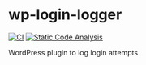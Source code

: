 # wp-login-logger

[![CI](https://github.com/sjinks/wp-login-logger/actions/workflows/test.yaml/badge.svg)](https://github.com/sjinks/wp-login-logger/actions/workflows/test.yaml)
[![Static Code Analysis](https://github.com/sjinks/wp-login-logger/actions/workflows/static-code-analysis.yml/badge.svg)](https://github.com/sjinks/wp-login-logger/actions/workflows/static-code-analysis.yml)

WordPress plugin to log login attempts

